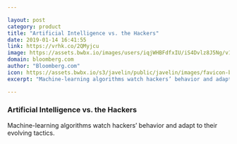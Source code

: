 ```yaml
---

layout: post
category: product
title: "Artificial Intelligence vs. the Hackers"
date: 2019-01-14 16:41:55
link: https://vrhk.co/2QMyjcu
image: https://assets.bwbx.io/images/users/iqjWHBFdfxIU/iS4Dvlz8J5Ng/v1/-999x-999.gif
domain: bloomberg.com
author: "Bloomberg.com"
icon: https://assets.bwbx.io/s3/javelin/public/javelin/images/favicon-black-63fe5249d3.png
excerpt: "Machine-learning algorithms watch hackers’ behavior and adapt to their evolving tactics."

---
```


### Artificial Intelligence vs. the Hackers

Machine-learning algorithms watch hackers’ behavior and adapt to their evolving tactics.